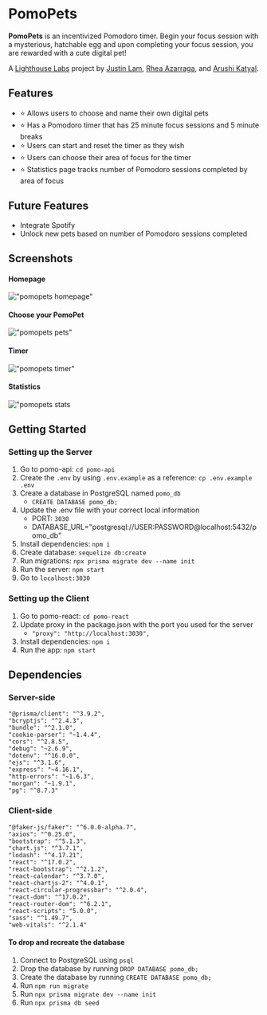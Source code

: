 # PomoPets

**PomoPets** is an incentivized Pomodoro timer. Begin your focus session with a mysterious, hatchable egg and upon completing your focus session, you are rewarded with a cute digital pet!

A [Lighthouse Labs](https://www.lighthouselabs.ca/) project by [Justin Lam](https://github.com/justinklam), [Rhea Azarraga](https://github.com/Rheaazarraga), and [Arushi Katyal](https://github.com/katy-arushi).

## Features
- ⭐ Allows users to choose and name their own digital pets
- ⭐ Has a Pomodoro timer that has 25 minute focus sessions and 5 minute breaks
- ⭐ Users can start and reset the timer as they wish
- ⭐ Users can choose their area of focus for the timer
- ⭐ Statistics page tracks number of Pomodoro sessions completed by area of focus

## Future Features
- Integrate Spotify
- Unlock new pets based on number of Pomodoro sessions completed

## Screenshots
#### Homepage
!["pomopets homepage"](https://github.com/justinklam/pomopets/blob/main/pomo-react/public/screenshots/home.png?raw=true)
#### Choose your PomoPet
!["pomopets pets"](https://github.com/justinklam/pomopets/blob/main/pomo-react/public/screenshots/pomopets%20pets.png?raw=true)
#### Timer
!["pomopets timer"](https://github.com/justinklam/pomopets/blob/main/pomo-react/public/screenshots/timer.png?raw=true)
#### Statistics
!["pomopets stats](https://github.com/justinklam/pomopets/blob/main/pomo-react/public/screenshots/stats.png?raw=true)

## Getting Started

### Setting up the Server

1. Go to pomo-api: `cd pomo-api`
2. Create the `.env` by using `.env.example` as a reference: `cp .env.example .env`
3. Create a database in PostgreSQL named `pomo_db`
   - `CREATE DATABASE pomo_db;`
4. Update the .env file with your correct local information 
     - PORT: `3030`
     - DATABASE_URL="postgresql://USER:PASSWORD@localhost:5432/pomo_db"
5. Install dependencies: `npm i`
6. Create database: `sequelize db:create`
7. Run migrations: `npx prisma migrate dev --name init`
8. Run the server: `npm start`
9. Go to `localhost:3030`

### Setting up the Client

1. Go to pomo-react: `cd pomo-react`
2. Update proxy in the package.json with the port you used for the server
   - `"proxy": "http://localhost:3030",`
3. Install dependencies: `npm i`
4. Run the app: `npm start`
  
## Dependencies
### Server-side
    "@prisma/client": "^3.9.2",
    "bcryptjs": "^2.4.3",
    "bundle": "^2.1.0",
    "cookie-parser": "~1.4.4",
    "cors": "^2.8.5",
    "debug": "~2.6.9",
    "dotenv": "^16.0.0",
    "ejs": "^3.1.6",
    "express": "~4.16.1",
    "http-errors": "~1.6.3",
    "morgan": "~1.9.1",
    "pg": "^8.7.3"
    
### Client-side
    "@faker-js/faker": "^6.0.0-alpha.7",
    "axios": "^0.25.0",
    "bootstrap": "^5.1.3",
    "chart.js": "^3.7.1",
    "lodash": "^4.17.21",
    "react": "^17.0.2",
    "react-bootstrap": "^2.1.2",
    "react-calendar": "^3.7.0",
    "react-chartjs-2": "^4.0.1",
    "react-circular-progressbar": "^2.0.4",
    "react-dom": "^17.0.2",
    "react-router-dom": "^6.2.1",
    "react-scripts": "5.0.0",
    "sass": "^1.49.7",
    "web-vitals": "^2.1.4"

#### To drop and recreate the database
1. Connect to PostgreSQL using `psql`
2. Drop the database by running `DROP DATABASE pomo_db;`
3. Create the database by running `CREATE DATABASE pomo_db;`
4. Run `npm run migrate`
5. Run `npx prisma migrate dev --name init`
6. Run `npx prisma db seed`